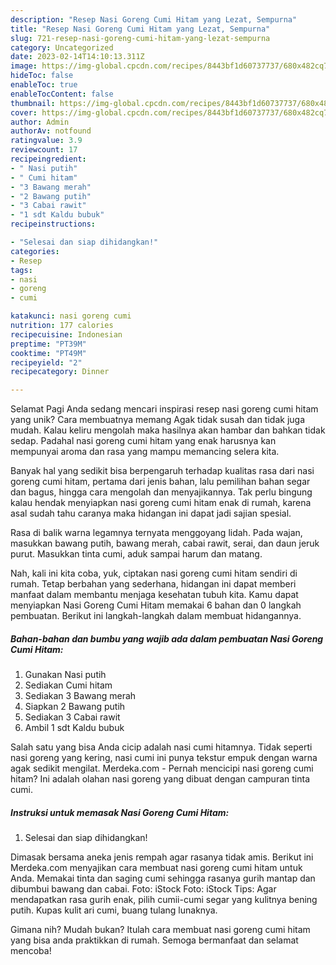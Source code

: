 ```yaml
---
description: "Resep Nasi Goreng Cumi Hitam yang Lezat, Sempurna"
title: "Resep Nasi Goreng Cumi Hitam yang Lezat, Sempurna"
slug: 721-resep-nasi-goreng-cumi-hitam-yang-lezat-sempurna
category: Uncategorized
date: 2023-02-14T14:10:13.311Z
image: https://img-global.cpcdn.com/recipes/8443bf1d60737737/680x482cq70/nasi-goreng-cumi-hitam-foto-resep-utama.jpg
hideToc: false
enableToc: true
enableTocContent: false
thumbnail: https://img-global.cpcdn.com/recipes/8443bf1d60737737/680x482cq70/nasi-goreng-cumi-hitam-foto-resep-utama.jpg
cover: https://img-global.cpcdn.com/recipes/8443bf1d60737737/680x482cq70/nasi-goreng-cumi-hitam-foto-resep-utama.jpg
author: Admin
authorAv: notfound
ratingvalue: 3.9
reviewcount: 17
recipeingredient:
- " Nasi putih"
- " Cumi hitam"
- "3 Bawang merah"
- "2 Bawang putih"
- "3 Cabai rawit"
- "1 sdt Kaldu bubuk"
recipeinstructions:

- "Selesai dan siap dihidangkan!"
categories:
- Resep
tags:
- nasi
- goreng
- cumi

katakunci: nasi goreng cumi 
nutrition: 177 calories
recipecuisine: Indonesian
preptime: "PT39M"
cooktime: "PT49M"
recipeyield: "2"
recipecategory: Dinner

---
```



Selamat Pagi Anda sedang mencari inspirasi resep nasi goreng cumi hitam yang unik? Cara membuatnya memang Agak tidak susah dan tidak juga mudah. Kalau keliru mengolah maka hasilnya akan hambar dan bahkan tidak sedap. Padahal nasi goreng cumi hitam yang enak harusnya kan mempunyai aroma dan rasa yang mampu memancing selera kita.


Banyak hal yang sedikit bisa berpengaruh terhadap kualitas rasa dari nasi goreng cumi hitam, pertama dari jenis bahan, lalu pemilihan bahan segar dan bagus, hingga cara mengolah dan menyajikannya. Tak perlu bingung kalau hendak menyiapkan nasi goreng cumi hitam enak di rumah, karena asal sudah tahu caranya maka hidangan ini dapat jadi sajian spesial.

Rasa di balik warna legamnya ternyata menggoyang lidah. Pada wajan, masukkan bawang putih, bawang merah, cabai rawit, serai, dan daun jeruk purut. Masukkan tinta cumi, aduk sampai harum dan matang.


Nah, kali ini kita coba, yuk, ciptakan nasi goreng cumi hitam sendiri di rumah. Tetap berbahan yang sederhana, hidangan ini dapat memberi manfaat dalam membantu menjaga kesehatan tubuh kita. Kamu dapat menyiapkan Nasi Goreng Cumi Hitam memakai 6 bahan dan 0 langkah pembuatan. Berikut ini langkah-langkah dalam membuat hidangannya.

<!--inarticleads1-->

##### Bahan-bahan dan bumbu yang wajib ada dalam pembuatan Nasi Goreng Cumi Hitam:

1. Gunakan  Nasi putih
1. Sediakan  Cumi hitam
1. Sediakan 3 Bawang merah
1. Siapkan 2 Bawang putih
1. Sediakan 3 Cabai rawit
1. Ambil 1 sdt Kaldu bubuk


Salah satu yang bisa Anda cicip adalah nasi cumi hitamnya. Tidak seperti nasi goreng yang kering, nasi cumi ini punya tekstur empuk dengan warna agak sedikit mengilat. Merdeka.com - Pernah mencicipi nasi goreng cumi hitam? Ini adalah olahan nasi goreng yang dibuat dengan campuran tinta cumi. 

<!--inarticleads2-->

##### Instruksi untuk memasak Nasi Goreng Cumi Hitam:


1. Selesai dan siap dihidangkan!

Dimasak bersama aneka jenis rempah agar rasanya tidak amis. Berikut ini Merdeka.com menyajikan cara membuat nasi goreng cumi hitam untuk Anda. Memakai tinta dan saging cumi sehingga rasanya gurih mantap dan dibumbui bawang dan cabai. Foto: iStock Foto: iStock Tips: Agar mendapatkan rasa gurih enak, pilih cumii-cumi segar yang kulitnya bening putih. Kupas kulit ari cumi, buang tulang lunaknya. 

Gimana nih? Mudah bukan? Itulah cara membuat nasi goreng cumi hitam yang bisa anda praktikkan di rumah. Semoga bermanfaat dan selamat mencoba!
